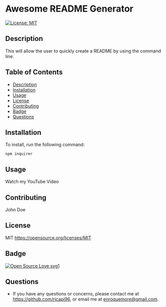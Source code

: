 # Awesome README Generator  
  [![License: MIT](https://img.shields.io/badge/License-MIT-yellow.svg)](https://opensource.org/licenses/MIT)


## Description
This will allow the user to quickly create a README by using the command line.

## Table of Contents 
* [Description](#description)
* [Installation](#installation)
* [Usage](#usage)
* [License](#license)
* [Contributing](#contributing)
* [Badge](#badge)
* [Questions](#questions)
    


## Installation
To install, run the following command:  
```
npm inquirer
```


## Usage  
Watch my YouTube Video



## Contributing
John Doe


## License
MIT
https://opensource.org/licenses/MIT


## Badge
[![Open Source Love svg1](https://badges.frapsoft.com/os/v1/open-source.svg?v=103)](https://github.com/ellerbrock/open-source-badges/)


## Questions
* If you have any questions or concerns, please contact me at https://github.com/ricapi96, or email me at enroquemore@gmail.com.
